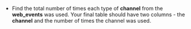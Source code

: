 - Find the total number of times each type of **channel** from the **web_events** was used. Your final table should have two columns - the **channel** and the number of times the channel was used.
